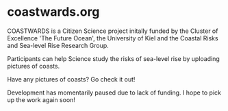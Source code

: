 # coastwards.org

COASTWARDS is a Citizen Science project initally funded by the Cluster of Excellence 'The Future Ocean', the University of Kiel and the Coastal Risks and Sea-level Rise Research Group.

Participants can help Science study the risks of sea-level rise by uploading pictures of coasts. 

Have any pictures of coasts? Go check it out!

Development has momentarily paused due to lack of funding. I hope to pick up the work again soon!
